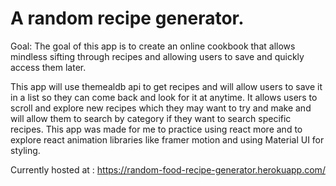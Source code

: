 # A random recipe generator.

Goal: The goal of this app is to create an online cookbook that allows mindless sifting through recipes and allowing users to save and quickly access them later.

This app will use themealdb api to get recipes and will allow users to save it in a list so they can come back and look for it at anytime. It allows users to scroll and explore new recipes which they may want to try and make and will allow them to search by category if they want to search specific recipes. This app was made for me to practice using react more and to explore react animation libraries like framer motion and using Material UI for styling.

Currently hosted at : https://random-food-recipe-generator.herokuapp.com/
